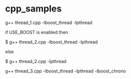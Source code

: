 # cpp_samples

g++ thread_1.cpp -lboost_thread -lpthread


if USE_BOOST is enabled then

$ g++ thread_2.cpp -lboost_thread -lpthread

else

$ g++ thread_2.cpp -lpthread

g++ thread_3.cpp -lboost_thread -lpthread -lboost_chrono
